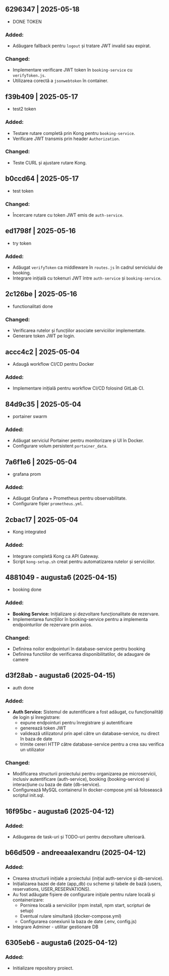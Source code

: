 ## 6296347 | 2025-05-18
- DONE TOKEN

### Added:
- Adăugare fallback pentru `logout` și tratare JWT invalid sau expirat.

### Changed:
- Implementare verificare JWT token în `booking-service` cu `verifyToken.js`.
- Utilizarea corectă a `jsonwebtoken` în container.


## f39b409 | 2025-05-17 
- test2 token

### Added:
- Testare rutare completă prin Kong pentru `booking-service`.
- Verificare JWT transmis prin header `Authorization`.

### Changed:
- Teste CURL și ajustare rutare Kong.


## b0ccd64 | 2025-05-17
- test token

### Changed:
- Încercare rutare cu token JWT emis de `auth-service`.


## ed1798f | 2025-05-16 
- try token

### Added:
- Adăugat `verifyToken` ca middleware în `routes.js` în cadrul serviciului de booking.
- Integrare inițială cu tokenuri JWT între `auth-service` și `booking-service`.


## 2c126be | 2025-05-16
- functionalitati done

### Changed:
- Verificarea rutelor și funcțiilor asociate serviciilor implementate.
- Generare token JWT pe login.


## accc4c2 | 2025-05-04
- Adaugă workflow CI/CD pentru Docker

### Added:
- Implementare inițială pentru workflow CI/CD folosind GitLab CI.


## 84d9c35 | 2025-05-04
- portainer swarm

### Added:
- Adăugat serviciul Portainer pentru monitorizare și UI în Docker.
- Configurare volum persistent `portainer_data`.


## 7a6f1e6 | 2025-05-04
- grafana prom

### Added:
- Adăugat Grafana + Prometheus pentru observabilitate.
- Configurare fișier `prometheus.yml`.


## 2cbac17 | 2025-05-04 
- Kong integrated

### Added:
- Integrare completă Kong ca API Gateway.
- Script `kong-setup.sh` creat pentru automatizarea rutelor și serviciilor.


## 4881049 - augusta6 (2025-04-15)
- booking done

### Added:
- **Booking Service:** Inițializare și dezvoltare funcționalitate de rezervare.
- Implementarea funcțiilor în booking-service pentru a implementa endpointurilor de rezervare prin axios. 

### Changed:
- Definirea noilor endpointuri în database-service pentru booking
- Definirea functiilor de verificarea disponibilitatilor, de adaugare de camere


## d3f28ab - augusta6 (2025-04-15)
- auth done

### Added:
- **Auth Service:** Sistemul de autentificare a fost adăugat, cu funcționalități de login și înregistrare:
    - expune endpointuri pentru înregistrare și autentificare
    - generează token JWT
    - validează utilizatorul prin apel către un database-service, nu direct în baza de date
    - trimite cereri HTTP către database-service pentru a crea sau verifica un utilizator

### Changed:
- Modificarea structurii proiectului pentru organizarea pe microservicii, inclusiv autentificare (auth-service),
booking (booking-service) și interacțiune cu baza de date (db-service).
- Configurează MySQL containerul în docker-compose.yml să folosească scriptul init.sql.


## 16f95bc - augusta6 (2025-04-12)

### Added:
- Adăugarea de task-uri și TODO-uri pentru dezvoltare ulterioară.


## b66d509 - andreeaalexandru (2025-04-12)

### Added:
- Crearea structurii inițiale a proiectului (inițial auth-service și db-service).
- Inițializarea bazei de date (app_db) cu scheme și tabele de bază (users, reservations, USER_RESERVATIONS).
- Au fost adăugate fișiere de configurare inițiale pentru rulare locală și containerizare:
    - Pornirea locală a serviciilor (npm install, npm start, scripturi de setup)
    - Eventual rulare simultană (docker-compose.yml)
    - Configurarea conexiunii la baza de date (.env, config.js)
- Integrare Adminer - utilitar gestionare DB



## 6305eb6 - augusta6 (2025-04-12)

### Added:
- Initializare repository proiect.